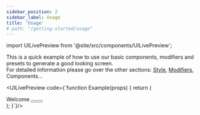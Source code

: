 ```yaml
---
sidebar_position: 2
sidebar_label: Usage
title: 'Usage'
# path: "/getting-started/usage"
---
```


import UILivePreview from '@site/src/components/UILivePreview';

This is a quick example of how to use our basic components, modifiers and presets to generate a good looking screen.  
For detailed information please go over the other sections: [Style](../foundation/style.md), [Modifiers](../foundation/modifiers.md), Components...

<!-- ![basic showcase](basic-showcase.png). -->

<UILivePreview code={`function Example(props) {
return (

<div>
<View flex center>
 <Text blue50 text20 marginB-s5>
          Welcome
        </Text>
<SegmentedControl segments={[{label: 'Register'}, {label: 'Login'}]} />
<View marginT-s5>
<TextField preset="outline" placeholder="username" />
<TextField preset="outline" placeholder="password" secureTextEntry grey10 />
</View>
<View row marginT-s5 centerV>
<Button link text70 orange30 label="Sign Up" marginR-s5 />
<Button text70 white background-orange30 label="Login" />
</View>
</View>

</div>
);
}`}/>
